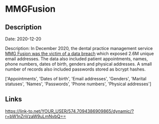 # MMGFusion

## Description

Date: 2020-12-20

Description:
In December 2020, the dental practice management service <a href="https://www.riskbasedsecurity.com/2021/02/19/dark-web-roundup-january-2021/" target="_blank" rel="noopener">MMG Fusion was the victim of a data breach</a> which exposed 2.6M unique email addresses. The data also included patient appointments, names, phone numbers, dates of birth, genders and physical addresses. A small number of records also included passwords stored as bcrypt hashes.


['Appointments', 'Dates of birth', 'Email addresses', 'Genders', 'Marital statuses', 'Names', 'Passwords', 'Phone numbers', 'Physical addresses']

## Links

https://link-to.net/YOUR_USER/574.7094386909865/dynamic/?r=bW1nZnVzaW9uLmNvbQ==